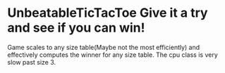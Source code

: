 # UnbeatableTicTacToe Give it a try and see if you can win!

Game scales to any size table(Maybe not the most efficiently) and effectively computes
the winner for any size table. The cpu class is very slow past size 3.

